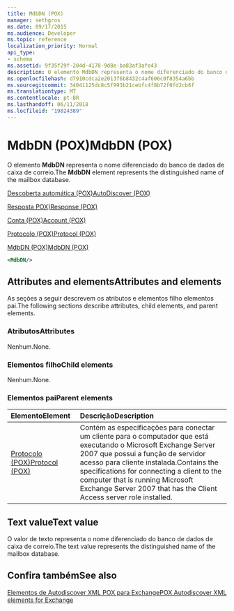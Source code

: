 ```yaml
---
title: MdbDN (POX)
manager: sethgros
ms.date: 09/17/2015
ms.audience: Developer
ms.topic: reference
localization_priority: Normal
api_type:
- schema
ms.assetid: 9f35f29f-204d-4178-9d8e-ba83af3afe43
description: O elemento MdbDN representa o nome diferenciado do banco de dados de caixa de correio.
ms.openlocfilehash: d7910cdca2e2013f6b8432c4af606c0f8354a6bb
ms.sourcegitcommit: 34041125dc8c5f993b21cebfc4f8b72f0fd2cb6f
ms.translationtype: MT
ms.contentlocale: pt-BR
ms.lasthandoff: 06/11/2018
ms.locfileid: "19824389"
---
```

# <a name="mdbdn-pox"></a><span data-ttu-id="ab60c-103">MdbDN (POX)</span><span class="sxs-lookup"><span data-stu-id="ab60c-103">MdbDN (POX)</span></span>

<span data-ttu-id="ab60c-104">O elemento **MdbDN** representa o nome diferenciado do banco de dados de caixa de correio.</span><span class="sxs-lookup"><span data-stu-id="ab60c-104">The **MdbDN** element represents the distinguished name of the mailbox database.</span></span> 
  
[<span data-ttu-id="ab60c-105">Descoberta automática (POX)</span><span class="sxs-lookup"><span data-stu-id="ab60c-105">AutoDiscover (POX)</span></span>](autodiscover-pox.md)
  
[<span data-ttu-id="ab60c-106">Resposta POX)</span><span class="sxs-lookup"><span data-stu-id="ab60c-106">Response (POX)</span></span>](response-pox.md)
  
[<span data-ttu-id="ab60c-107">Conta (POX)</span><span class="sxs-lookup"><span data-stu-id="ab60c-107">Account (POX)</span></span>](account-pox.md)
  
[<span data-ttu-id="ab60c-108">Protocolo (POX)</span><span class="sxs-lookup"><span data-stu-id="ab60c-108">Protocol (POX)</span></span>](protocol-pox.md)
  
[<span data-ttu-id="ab60c-109">MdbDN (POX)</span><span class="sxs-lookup"><span data-stu-id="ab60c-109">MdbDN (POX)</span></span>](mdbdn-pox.md)
  
```xml
<MdbDN/>
```

## <a name="attributes-and-elements"></a><span data-ttu-id="ab60c-110">Attributes and elements</span><span class="sxs-lookup"><span data-stu-id="ab60c-110">Attributes and elements</span></span>

<span data-ttu-id="ab60c-111">As seções a seguir descrevem os atributos e elementos filho elementos pai.</span><span class="sxs-lookup"><span data-stu-id="ab60c-111">The following sections describe attributes, child elements, and parent elements.</span></span>
  
### <a name="attributes"></a><span data-ttu-id="ab60c-112">Atributos</span><span class="sxs-lookup"><span data-stu-id="ab60c-112">Attributes</span></span>

<span data-ttu-id="ab60c-113">Nenhum.</span><span class="sxs-lookup"><span data-stu-id="ab60c-113">None.</span></span>
  
### <a name="child-elements"></a><span data-ttu-id="ab60c-114">Elementos filho</span><span class="sxs-lookup"><span data-stu-id="ab60c-114">Child elements</span></span>

<span data-ttu-id="ab60c-115">Nenhum.</span><span class="sxs-lookup"><span data-stu-id="ab60c-115">None.</span></span>
  
### <a name="parent-elements"></a><span data-ttu-id="ab60c-116">Elementos pai</span><span class="sxs-lookup"><span data-stu-id="ab60c-116">Parent elements</span></span>

|<span data-ttu-id="ab60c-117">**Elemento**</span><span class="sxs-lookup"><span data-stu-id="ab60c-117">**Element**</span></span>|<span data-ttu-id="ab60c-118">**Descrição**</span><span class="sxs-lookup"><span data-stu-id="ab60c-118">**Description**</span></span>|
|:-----|:-----|
|[<span data-ttu-id="ab60c-119">Protocolo (POX)</span><span class="sxs-lookup"><span data-stu-id="ab60c-119">Protocol (POX)</span></span>](protocol-pox.md) <br/> |<span data-ttu-id="ab60c-120">Contém as especificações para conectar um cliente para o computador que está executando o Microsoft Exchange Server 2007 que possui a função de servidor acesso para cliente instalada.</span><span class="sxs-lookup"><span data-stu-id="ab60c-120">Contains the specifications for connecting a client to the computer that is running Microsoft Exchange Server 2007 that has the Client Access server role installed.</span></span>  <br/> |
   
## <a name="text-value"></a><span data-ttu-id="ab60c-121">Text value</span><span class="sxs-lookup"><span data-stu-id="ab60c-121">Text value</span></span>

<span data-ttu-id="ab60c-122">O valor de texto representa o nome diferenciado do banco de dados de caixa de correio.</span><span class="sxs-lookup"><span data-stu-id="ab60c-122">The text value represents the distinguished name of the mailbox database.</span></span>
  
## <a name="see-also"></a><span data-ttu-id="ab60c-123">Confira também</span><span class="sxs-lookup"><span data-stu-id="ab60c-123">See also</span></span>



[<span data-ttu-id="ab60c-124">Elementos de Autodiscover XML POX para Exchange</span><span class="sxs-lookup"><span data-stu-id="ab60c-124">POX Autodiscover XML elements for Exchange</span></span>](pox-autodiscover-xml-elements-for-exchange.md)

